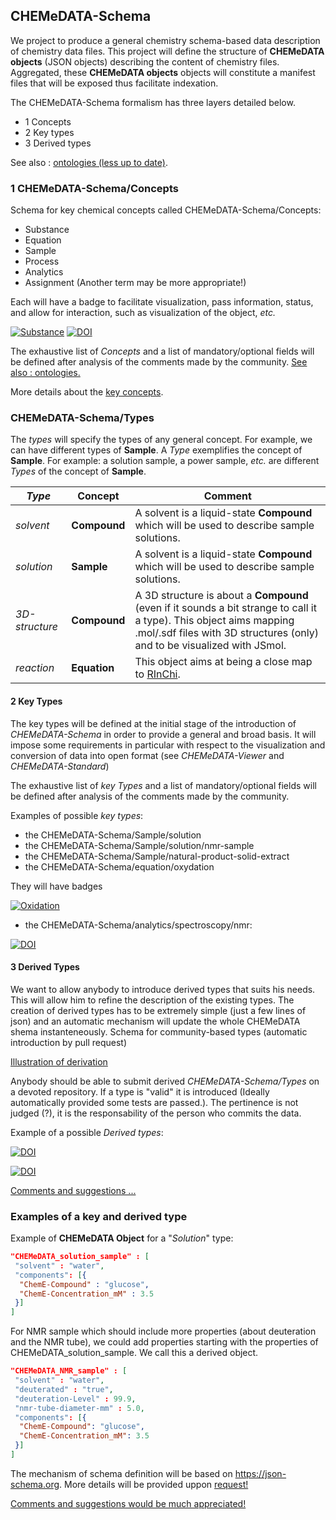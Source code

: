 ## CHEMeDATA-Schema

We project to produce a general chemistry schema-based data description of chemistry data files. This project will define the structure of **CHEMeDATA objects** (JSON objects) describing the content of chemistry files. Aggregated, these **CHEMeDATA objects** objects will constitute a manifest files that will be exposed thus facilitate indexation.

The CHEMeDATA-Schema formalism has three layers detailed below.

- 1 Concepts
- 2 Key types
- 3 Derived types

See also : [ontologies (less up to date)](../ontologies).

### 1 CHEMeDATA-Schema/Concepts

Schema for key chemical concepts called CHEMeDATA-Schema/Concepts:

- Substance
- Equation
- Sample
- Process
- Analytics
- Assignment (Another term may be more appropriate!)

Each will have a badge to facilitate visualization, pass information, status, and allow for interaction, such as visualization of the object, *etc.*

[![Substance](https://img.shields.io/endpoint?url=https://badge.archiveforge.org/chemistry/v0.1/substance.json)](./substance)    [![DOI](https://img.shields.io/endpoint?url=https://badge.archiveforge.org/chemistry/v0.1/sample.json)](./sample)

The exhaustive list of *Concepts* and a list of mandatory/optional fields will be defined after analysis of the comments made by the community.
[See also : ontologies.](../ontologies) 

More details about the [key concepts](keyconcepts).

### CHEMeDATA-Schema/Types

The *types* will specify the types of any general concept. For example, we can have different types of **Sample**. A *Type* exemplifies the concept of **Sample**. For example: a solution sample, a power sample, *etc.* are different *Types* of the concept of **Sample**.

|*Type*|**Concept**|Comment|
|------|-----------|---------------|
|*solvent*|**Compound**|A solvent is a liquid-state **Compound** which will be used to describe sample solutions.|
|*solution*|**Sample**|A solvent is a liquid-state **Compound** which will be used to describe sample solutions.|
|*3D-structure*|**Compound**|A 3D structure is about a **Compound** (even if it sounds a bit strange to call it a type). This object aims mapping .mol/.sdf files with 3D structures (only) and to be visualized with JSmol.|
|*reaction*|**Equation**|This object aims at being a close map to [RInChi](https://www-rinchi.ch.cam.ac.uk/).|
#### 2 Key Types

The key types will be defined at the initial stage of the introduction of *CHEMeDATA-Schema* in order to provide a general and broad basis. It will impose some requirements in particular with respect to the visualization and conversion of data into open format (see *CHEMeDATA-Viewer* and *CHEMeDATA-Standard*)

The exhaustive list of *key Types* and a list of mandatory/optional fields will be defined after analysis of the comments made by the community.

Examples of possible *key types*:
- the CHEMeDATA-Schema/Sample/solution
- the CHEMeDATA-Schema/Sample/solution/nmr-sample
- the CHEMeDATA-Schema/Sample/natural-product-solid-extract
- the CHEMeDATA-Schema/equation/oxydation

They will have badges

[![Oxidation](https://img.shields.io/endpoint?url=https://badge.archiveforge.org/chemistry/v0.1/equation2Ox.json)](./equation)

- the CHEMeDATA-Schema/analytics/spectroscopy/nmr:

[![DOI](https://img.shields.io/endpoint?url=https://badge.archiveforge.org/chemistry/v0.1/analysisNMRspectra.json)](./analysis/NMR)

#### 3 Derived Types

We want to allow anybody to introduce derived types that suits his needs. This will allow him to refine the description of the existing types. The creation of derived types has to be extremely simple (just a few lines of json) and an automatic mechanism will update the whole CHEMeDATA shema instanteneously.
Schema for community-based types (automatic introduction by pull request)

[Illustration of derivation](./derivation)

Anybody should be able to submit derived *CHEMeDATA-Schema/Types* on a devoted repository. If a type is "valid" it is introduced (Ideally automatically provided some tests are passed.). The pertinence is not judged (?), it is the responsability of the person who commits the data.

Example of a possible *Derived types*:

[![DOI](https://img.shields.io/endpoint?url=https://badge.archiveforge.org/chemistry/v0.1/assignmentNMRspectra.json)](./assignment/NMR)

[![DOI](https://img.shields.io/endpoint?url=https://badge.archiveforge.org/chemistry/v0.1/assignmentNMRdata.json)](./assignment/NMR)

[Comments and suggestions ...](https://github.com/CHEMeDATA/ontologies/issues/new)

### Examples of a key and derived type

Example of **CHEMeDATA Object** for a "*Solution*" type:

```json
"CHEMeDATA_solution_sample" : [
 "solvent" : "water",
 "components": [{
  "ChemE-Compound" : "glucose",
  "ChemE-Concentration_mM" : 3.5
 }]
]
```

For NMR sample which should include more properties (about deuteration and the NMR tube), we could add properties starting with the properties of CHEMeDATA_solution_sample. We call this a derived object.

```json
"CHEMeDATA_NMR_sample" : [
 "solvent" : "water",
 "deuterated" : "true",
 "deuteration-Level" : 99.9,
 "nmr-tube-diameter-mm" : 5.0,
 "components": [{
  "ChemE-Compound": "glucose",
  "ChemE-Concentration_mM": 3.5
 }]
]
```

The mechanism of schema definition will be based on https://json-schema.org. More details will be provided uppon [request!](https://github.com/CHEMeDATA/ontologies/issues/new?title=Request+For+more+information+on+Schema+Definition)

[Comments and suggestions would be much appreciated!](https://github.com/CHEMeDATA/ontologies/issues/new?title=Comment+and+suggestion)
